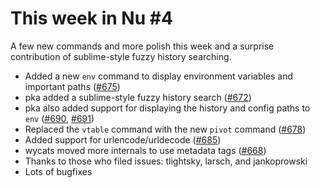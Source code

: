 # This week in Nu #4

A few new commands and more polish this week and a surprise contribution of sublime-style fuzzy history searching.

- Added a new `env` command to display environment variables and important paths ([#675](https://github.com/nushell/nushell/pull/675))
- pka added a sublime-style fuzzy history search ([#672](https://github.com/nushell/nushell/pull/672))
- pka also added support for displaying the history and config paths to `env` ([#690](https://github.com/nushell/nushell/pull/690), [#691](https://github.com/nushell/nushell/pull/691))
- Replaced the `vtable` command with the new `pivot` command ([#678](https://github.com/nushell/nushell/pull/678))
- Added support for urlencode/urldecode ([#685](https://github.com/nushell/nushell/pull/685))
- wycats moved more internals to use metadata tags ([#668](https://github.com/nushell/nushell/pull/668))
- Thanks to those who filed issues: tlightsky, larsch, and jankoprowski
- Lots of bugfixes
